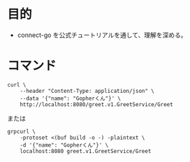 # 目的

- connect-go を公式チュートリアルを通して、理解を深める。

# コマンド

```
curl \
    --header "Content-Type: application/json" \
    --data '{"name": "Gopherくん"}' \
    http://localhost:8080/greet.v1.GreetService/Greet
```

または

```
grpcurl \
    -protoset <(buf build -o -) -plaintext \
    -d '{"name": "Gopherくん"}' \
    localhost:8080 greet.v1.GreetService/Greet
```
